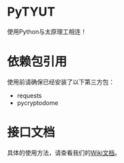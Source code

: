 # PyTYUT

使用Python与太原理工相连！

# 依赖包引用

使用前请确保已经安装了以下第三方包：

+ requests
+ pycryptodome

# 接口文档

具体的使用方法，请查看我们的[Wiki文档](https://github.com/Yunding-Tech/PyTYUT/wiki/%E5%BF%AB%E9%80%9F%E5%BC%80%E5%A7%8B)。
